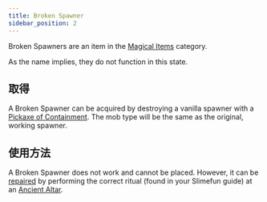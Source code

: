 ```yaml
---
title: Broken Spawner
sidebar_position: 2
---
```


Broken Spawners are an item in the [Magical Items](Magical-Items) category.

As the name implies, they do not function in this state.

## 取得

A Broken Spawner can be acquired by destroying a vanilla spawner with a [Pickaxe of Containment](Pickaxe-of-Containment). The mob type will be the same as the original, working spawner.

## 使用方法

A Broken Spawner does not work and cannot be placed. However, it can be [repaired](Reinforced-Spawner) by performing the correct ritual (found in your Slimefun guide) at an [Ancient Altar](Ancient-Altar).
